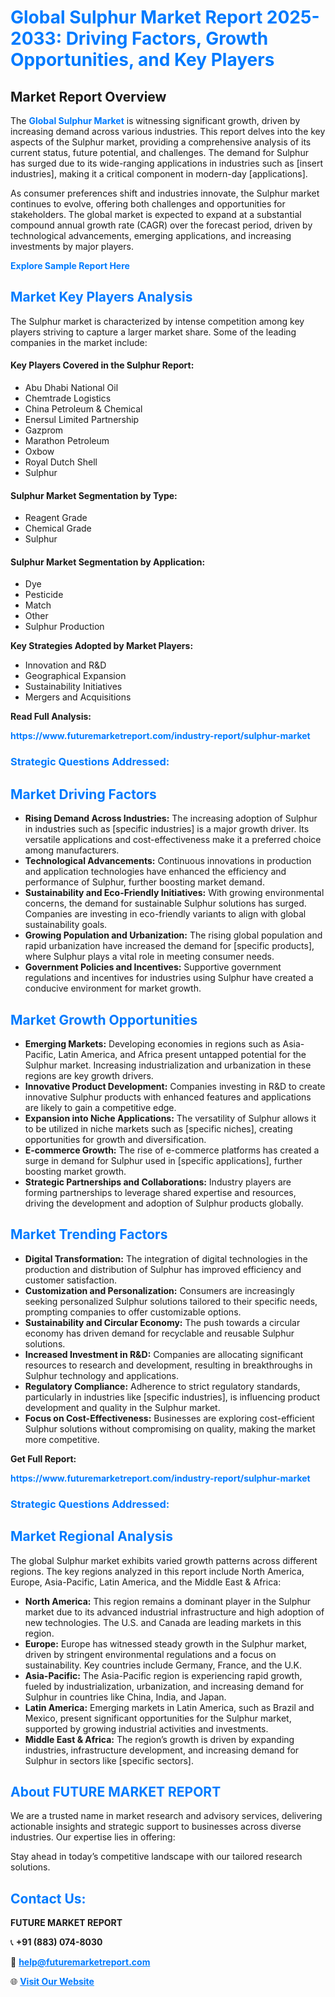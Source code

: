 <h1 style="color: #007BFF;">Global Sulphur Market Report 2025-2033: Driving Factors, Growth Opportunities, and Key Players</h1>

<section id="overview">
<h2>Market Report Overview</h2>
<p>The <a href="https://www.futuremarketreport.com/industry-report/sulphur-market" style="color: #007BFF; text-decoration: none;"><strong>Global Sulphur Market</strong></a> is witnessing significant growth, driven by increasing demand across various industries. This report delves into the key aspects of the Sulphur market, providing a comprehensive analysis of its current status, future potential, and challenges. The demand for Sulphur has surged due to its wide-ranging applications in industries such as [insert industries], making it a critical component in modern-day [applications].</p>
<p>As consumer preferences shift and industries innovate, the Sulphur market continues to evolve, offering both challenges and opportunities for stakeholders. The global market is expected to expand at a substantial compound annual growth rate (CAGR) over the forecast period, driven by technological advancements, emerging applications, and increasing investments by major players.</p>
</section>

<section id="overview">
<p><a href="https://www.futuremarketreport.com/request-sample/reportId=110671" style="color: #007BFF; text-decoration: none;"><strong>Explore Sample Report Here</strong></a></p>
</section>

<section id="key-players">
<h2 style="color: #007BFF;">Market Key Players Analysis</h2>
<p>The Sulphur market is characterized by intense competition among key players striving to capture a larger market share. Some of the leading companies in the market include:</p>
<h4>Key Players Covered in the Sulphur Report:</h4>
<ul><li>Abu Dhabi National Oil</li><li>Chemtrade Logistics</li><li>China Petroleum &amp; Chemical</li><li>Enersul Limited Partnership</li><li>Gazprom</li><li>Marathon Petroleum</li><li>Oxbow</li><li>Royal Dutch Shell</li><li>Sulphur</li></ul>
<h4>Sulphur Market Segmentation by Type:</h4>
<ul><li>Reagent Grade</li><li>Chemical Grade</li><li>Sulphur</li></ul>

<h4>Sulphur Market Segmentation by Application:</h4>
<ul><li>Dye</li><li>Pesticide</li><li>Match</li><li>Other</li><li>Sulphur Production</li></ul>
<p><strong>Key Strategies Adopted by Market Players:</strong></p>
<ul>
<li>Innovation and R&D</li>
<li>Geographical Expansion</li>
<li>Sustainability Initiatives</li>
<li>Mergers and Acquisitions</li>
</ul>
</section>

<section>
<p><strong>Read Full Analysis: </strong></p><a href="https://www.futuremarketreport.com/industry-report/sulphur-market" style="color: #007BFF; text-decoration: none;"><strong>https://www.futuremarketreport.com/industry-report/sulphur-market</strong></a>
<h3 style="color: #007BFF;">Strategic Questions Addressed:</h3>
</section>

<section id="driving-factors">
<h2 style="color: #007BFF;">Market Driving Factors</h2>
<ul>
<li><strong>Rising Demand Across Industries:</strong> The increasing adoption of Sulphur in industries such as [specific industries] is a major growth driver. Its versatile applications and cost-effectiveness make it a preferred choice among manufacturers.</li>
<li><strong>Technological Advancements:</strong> Continuous innovations in production and application technologies have enhanced the efficiency and performance of Sulphur, further boosting market demand.</li>
<li><strong>Sustainability and Eco-Friendly Initiatives:</strong> With growing environmental concerns, the demand for sustainable Sulphur solutions has surged. Companies are investing in eco-friendly variants to align with global sustainability goals.</li>
<li><strong>Growing Population and Urbanization:</strong> The rising global population and rapid urbanization have increased the demand for [specific products], where Sulphur plays a vital role in meeting consumer needs.</li>
<li><strong>Government Policies and Incentives:</strong> Supportive government regulations and incentives for industries using Sulphur have created a conducive environment for market growth.</li>
</ul>
</section>

<section id="growth-opportunities">
<h2 style="color: #007BFF;">Market Growth Opportunities</h2>
<ul>
<li><strong>Emerging Markets:</strong> Developing economies in regions such as Asia-Pacific, Latin America, and Africa present untapped potential for the Sulphur market. Increasing industrialization and urbanization in these regions are key growth drivers.</li>
<li><strong>Innovative Product Development:</strong> Companies investing in R&D to create innovative Sulphur products with enhanced features and applications are likely to gain a competitive edge.</li>
<li><strong>Expansion into Niche Applications:</strong> The versatility of Sulphur allows it to be utilized in niche markets such as [specific niches], creating opportunities for growth and diversification.</li>
<li><strong>E-commerce Growth:</strong> The rise of e-commerce platforms has created a surge in demand for Sulphur used in [specific applications], further boosting market growth.</li>
<li><strong>Strategic Partnerships and Collaborations:</strong> Industry players are forming partnerships to leverage shared expertise and resources, driving the development and adoption of Sulphur products globally.</li>
</ul>
</section>

<section id="trending-factors">
<h2 style="color: #007BFF;">Market Trending Factors</h2>
<ul>
<li><strong>Digital Transformation:</strong> The integration of digital technologies in the production and distribution of Sulphur has improved efficiency and customer satisfaction.</li>
<li><strong>Customization and Personalization:</strong> Consumers are increasingly seeking personalized Sulphur solutions tailored to their specific needs, prompting companies to offer customizable options.</li>
<li><strong>Sustainability and Circular Economy:</strong> The push towards a circular economy has driven demand for recyclable and reusable Sulphur solutions.</li>
<li><strong>Increased Investment in R&D:</strong> Companies are allocating significant resources to research and development, resulting in breakthroughs in Sulphur technology and applications.</li>
<li><strong>Regulatory Compliance:</strong> Adherence to strict regulatory standards, particularly in industries like [specific industries], is influencing product development and quality in the Sulphur market.</li>
<li><strong>Focus on Cost-Effectiveness:</strong> Businesses are exploring cost-efficient Sulphur solutions without compromising on quality, making the market more competitive.</li>
</ul>
</section>

<section>
<p><strong>Get Full Report: </strong></p><a href="https://www.futuremarketreport.com/industry-report/sulphur-market" style="color: #007BFF; text-decoration: none;"><strong>https://www.futuremarketreport.com/industry-report/sulphur-market</strong></a>
<h3 style="color: #007BFF;">Strategic Questions Addressed:</h3>
</section>


<section id="regional-analysis">
<h2 style="color: #007BFF;">Market Regional Analysis</h2>
<p>The global Sulphur market exhibits varied growth patterns across different regions. The key regions analyzed in this report include North America, Europe, Asia-Pacific, Latin America, and the Middle East & Africa:</p>
<ul>
<li><strong>North America:</strong> This region remains a dominant player in the Sulphur market due to its advanced industrial infrastructure and high adoption of new technologies. The U.S. and Canada are leading markets in this region.</li>
<li><strong>Europe:</strong> Europe has witnessed steady growth in the Sulphur market, driven by stringent environmental regulations and a focus on sustainability. Key countries include Germany, France, and the U.K.</li>
<li><strong>Asia-Pacific:</strong> The Asia-Pacific region is experiencing rapid growth, fueled by industrialization, urbanization, and increasing demand for Sulphur in countries like China, India, and Japan.</li>
<li><strong>Latin America:</strong> Emerging markets in Latin America, such as Brazil and Mexico, present significant opportunities for the Sulphur market, supported by growing industrial activities and investments.</li>
<li><strong>Middle East & Africa:</strong> The region’s growth is driven by expanding industries, infrastructure development, and increasing demand for Sulphur in sectors like [specific sectors].</li>
</ul>
</section>

<footer>
<h2 style="color: #007BFF;">About FUTURE MARKET REPORT</h2>
<p>We are a trusted name in market research and advisory services, delivering actionable insights and strategic support to businesses across diverse industries. Our expertise lies in offering:</p>

<p>Stay ahead in today’s competitive landscape with our tailored research solutions.</p>

<h2 style="color: #007BFF;">Contact Us:</h2>
<p><strong>FUTURE MARKET REPORT</strong></p>
<p>📞 <strong>+91 (883) 074-8030</strong></p>
<p>📧 <strong><a href="mailto:help@futuremarketreport.com" style="color: #007BFF;">help@futuremarketreport.com</a></strong></p>
<p>🌐 <strong><a href="https://www.futuremarketreport.com/" style="color: #007BFF;">Visit Our Website</a></strong></p>
</footer>